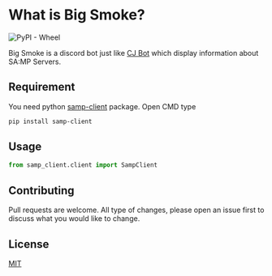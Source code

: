 # What is Big Smoke?
<img alt="PyPI - Wheel" src="https://img.shields.io/pypi/wheel/samp-client?label=samp-client&logo=python">

Big Smoke is a discord bot just like [CJ Bot](https://cjbot.team/) which display information about SA:MP Servers.

## Requirement

You need python [samp-client](https://pypi.org/project/samp-client/) package. Open CMD type

```bash
pip install samp-client
```

## Usage

```python
from samp_client.client import SampClient
```

## Contributing
Pull requests are welcome. All type of changes, please open an issue first to discuss what you would like to change.

## License
[MIT](https://choosealicense.com/licenses/mit/)
